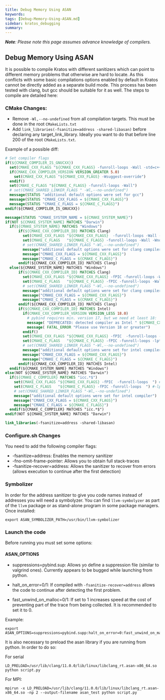 ```yaml
---
title: Debug Memory Using ASAN
keywords: 
tags: [Debug-Memory-Using-ASAN.md]
sidebar: kratos_debugging
summary: 
---
```


_**Note**: Please note this page assumes advance knowledge of compilers._

## Debug Memory Using ASAN

It is possible to compile Kratos with different sanitizers which can point to different memory problems that otherwise are hard to locate. As this conflicts with some basic compilations options enabled by default in Kratos cannot be directly added as a separate build mode. 
This process has been tested with clang, but gcc should be suitable for it as well.
The steps to compile are detailed here:

### CMake Changes:

- Remove `-Wl,--no-undefined` from all compilation targets. This must be done in the root `CMakeLists.txt`
- Add `link_libraries(-fsanitize=address -shared-libasan)` before declaring any target_link_library. Ideally you want to do that before line 200 of the root `CMakeLists.txt`.

Example of a possible diff:

```CMake
# Set compiler flags
if(${CMAKE_COMPILER_IS_GNUCXX})
  set(CMAKE_CXX_FLAGS "${CMAKE_CXX_FLAGS} -funroll-loops -Wall -std=c++11")
  if(CMAKE_CXX_COMPILER_VERSION VERSION_GREATER 5.0)
    set(CMAKE_CXX_FLAGS "${CMAKE_CXX_FLAGS} -Wsuggest-override")
  endif()
  set(CMAKE_C_FLAGS "${CMAKE_C_FLAGS} -funroll-loops -Wall")
  # set(CMAKE_SHARED_LINKER_FLAGS " -Wl,--no-undefined")
  message(STATUS "additional default options were set for gcc")
  message(STATUS "CMAKE_CXX_FLAGS = ${CMAKE_CXX_FLAGS}")
  message(STATUS "CMAKE_C_FLAGS = ${CMAKE_C_FLAGS}")
endif(${CMAKE_COMPILER_IS_GNUCXX})

message(STATUS "CMAKE_SYSTEM_NAME = ${CMAKE_SYSTEM_NAME}")
if(NOT ${CMAKE_SYSTEM_NAME} MATCHES "Darwin")
  if(${CMAKE_SYSTEM_NAME} MATCHES "Windows")
  	  if(${CMAKE_CXX_COMPILER_ID} MATCHES Clang)
		set(CMAKE_CXX_FLAGS "${CMAKE_CXX_FLAGS}  -funroll-loops -Wall -Wno-unused-local-typedef -Wno-unknown-pragmas  ")
		set(CMAKE_C_FLAGS   "${CMAKE_C_FLAGS} -funroll-loops -Wall -Wno-unknown-pragmas  ")
		# set(CMAKE_SHARED_LINKER_FLAGS "-Wl,--no-undefined")
		message("additional default options were set for clang compiler")
		message("CMAKE_CXX_FLAGS = ${CMAKE_CXX_FLAGS}")
		message("CMAKE_C_FLAGS = ${CMAKE_C_FLAGS}")
	  endif(${CMAKE_CXX_COMPILER_ID} MATCHES Clang)
  else(${CMAKE_SYSTEM_NAME} MATCHES "Windows")
	  if(${CMAKE_CXX_COMPILER_ID} MATCHES Clang)
		set(CMAKE_CXX_FLAGS "${CMAKE_CXX_FLAGS} -fPIC -funroll-loops -Wall -Wno-unused-local-typedef -Wno-unknown-pragmas  ")
		set(CMAKE_C_FLAGS   "${CMAKE_C_FLAGS} -fPIC -funroll-loops -Wall -Wno-unknown-pragmas  ")
		# set(CMAKE_SHARED_LINKER_FLAGS "-Wl,--no-undefined")
		message("additional default options were set for clang compiler")
		message("CMAKE_CXX_FLAGS = ${CMAKE_CXX_FLAGS}")
		message("CMAKE_C_FLAGS = ${CMAKE_C_FLAGS}")
	  endif(${CMAKE_CXX_COMPILER_ID} MATCHES Clang)
	  if(${CMAKE_CXX_COMPILER_ID} MATCHES Intel)
		if(CMAKE_CXX_COMPILER_VERSION VERSION_LESS 18.0)
		  # pybind requires min. version 17, but we need at least 18:
		  message( "DEPRECATED: detected compiler as Intel " ${CMAKE_CXX_COMPILER_VERSION} )
		  message( FATAL_ERROR "Please use Version 18 or greater")
		endif()
		set(CMAKE_CXX_FLAGS "${CMAKE_CXX_FLAGS} -fPIC  -funroll-loops -lpthread -wd654 -wd10010  ")
		set(CMAKE_C_FLAGS   "${CMAKE_C_FLAGS} -fPIC -funroll-loops -lpthread -wd654 -wd10010  ")
		# set(CMAKE_SHARED_LINKER_FLAGS "-Wl,--no-undefined")
		message("additional default options were set for intel compiler")
		message("CMAKE_CXX_FLAGS = ${CMAKE_CXX_FLAGS}")
		message("CMAKE_C_FLAGS = ${CMAKE_C_FLAGS}")
	  endif(${CMAKE_CXX_COMPILER_ID} MATCHES Intel)
  endif(${CMAKE_SYSTEM_NAME} MATCHES "Windows")
else(NOT ${CMAKE_SYSTEM_NAME} MATCHES "Darwin")
  if(${CMAKE_C_COMPILER} MATCHES "icc.*$")
    set(CMAKE_CXX_FLAGS "${CMAKE_CXX_FLAGS} -fPIC  -funroll-loops  ") #-lpthread -wd654 -wd10010  ")
    set(CMAKE_C_FLAGS   "${CMAKE_C_FLAGS} -fPIC -funroll-loops  ") #-lpthread -wd654 -wd10010  ")
    # set(CMAKE_SHARED_LINKER_FLAGS "-Wl,--no-undefined")
    message("additional default options were set for intel compiler")
    message("CMAKE_CXX_FLAGS = ${CMAKE_CXX_FLAGS}")
    message("CMAKE_C_FLAGS = ${CMAKE_C_FLAGS}")
  endif(${CMAKE_C_COMPILER} MATCHES "icc.*$")
endif(NOT ${CMAKE_SYSTEM_NAME} MATCHES "Darwin")

link_libraries(-fsanitize=address -shared-libasan)
```

### Configure.sh Changes

You need to add the following compiler flags:
- -fsanitize=address: Enables the memory sanitizer
- -fno-omit-frame-pointer: Allows you to obtain full stack-traces
- -fsanitize-recover=address: Allows the sanitizer to recover from errors (allows execution to continue after the first detection)

### Symbolizer
In order for the address sanitizer to give you code names instead of addresses you will need a symbolyzer. You can find `llvm-symbolyzer` as part of the `llvm` package or as stand-alone program in some package managers. Once installed:

```
export ASAN_SYMBOLIZER_PATH=/usr/bin/llvm-symbolizer
```

### Launch the code
Before running you must set some options:

#### ASAN_OPTIONS

- suppressions=pybind.sup: Allows yo define a suppression file (similar to valgrind ones). Currently appears to be bugged while launching from python.

- halt_on_error=0/1: If compiled with `-fsanitize-recover=address` allows the code to continue after detecting the first problem.

- fast_unwind_on_malloc=0/1: If set to 1 increases speed at the cost of preventing part of the trace from being collected. It is recommended to set it to 0.

Example:
```
export ASAN_OPTIONS=suppressions=pybind.supp:halt_on_error=0:fast_unwind_on_malloc=0
```

It is also necessary to preload the asan library if you are running from python. In order to do so:

For serial
```
LD_PRELOAD=/usr/lib/clang/11.0.0/lib/linux/libclang_rt.asan-x86_64.so python script.py
```

For MPI:
```
mpirun -x LD_PRELOAD=/usr/lib/clang/11.0.0/lib/linux/libclang_rt.asan-x86_64.so -np 2 --output-filename asan_test python script.py

```


